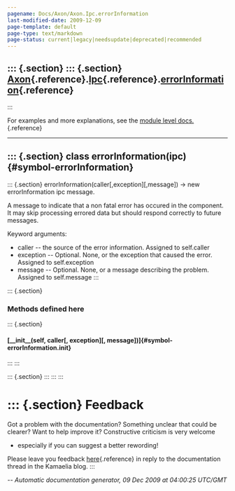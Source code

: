 ```yaml
---
pagename: Docs/Axon/Axon.Ipc.errorInformation
last-modified-date: 2009-12-09
page-template: default
page-type: text/markdown
page-status: current|legacy|needsupdate|deprecated|recommended
---
```

::: {.section}
::: {.section}
[Axon](/Docs/Axon/Axon.html){.reference}.[Ipc](/Docs/Axon/Axon.Ipc.html){.reference}.[errorInformation](/Docs/Axon/Axon.Ipc.errorInformation.html){.reference}
--------------------------------------------------------------------------------------------------------------------------------------------------------------
:::

For examples and more explanations, see the [module level
docs.](/Docs/Axon/Axon.Ipc.html){.reference}

------------------------------------------------------------------------

::: {.section}
class errorInformation(ipc) {#symbol-errorInformation}
---------------------------

::: {.section}
errorInformation(caller\[,exception\]\[,message\]) -\> new
errorInformation ipc message.

A message to indicate that a non fatal error has occured in the
component. It may skip processing errored data but should respond
correctly to future messages.

Keyword arguments:

-   caller \-- the source of the error information. Assigned to
    self.caller
-   exception \-- Optional. None, or the exception that caused the
    error. Assigned to self.exception
-   message \-- Optional. None, or a message describing the problem.
    Assigned to self.message
:::

::: {.section}
### Methods defined here

::: {.section}
#### [\_\_init\_\_(self, caller\[, exception\]\[, message\])]{#symbol-errorInformation.__init__}
:::
:::

::: {.section}
:::
:::
:::

::: {.section}
Feedback
========

Got a problem with the documentation? Something unclear that could be
clearer? Want to help improve it? Constructive criticism is very welcome
- especially if you can suggest a better rewording!

Please leave you feedback
[here](../../../cgi-bin/blog/blog.cgi?rm=viewpost&nodeid=1142023701){.reference}
in reply to the documentation thread in the Kamaelia blog.
:::

*\-- Automatic documentation generator, 09 Dec 2009 at 04:00:25 UTC/GMT*
